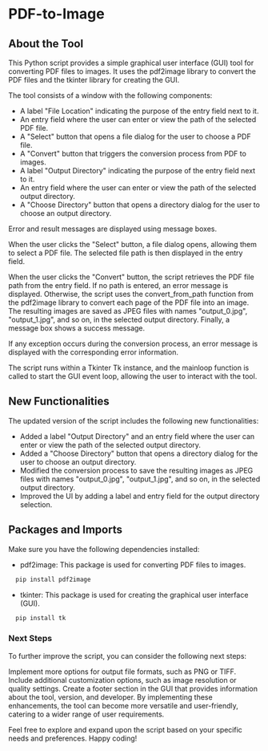 # PDF-to-Image

## About the Tool

This Python script provides a simple graphical user interface (GUI) tool for converting PDF files to images. It uses the pdf2image library to convert the PDF files and the tkinter library for creating the GUI.

The tool consists of a window with the following components:

- A label "File Location" indicating the purpose of the entry field next to it.
- An entry field where the user can enter or view the path of the selected PDF file.
- A "Select" button that opens a file dialog for the user to choose a PDF file.
- A "Convert" button that triggers the conversion process from PDF to images.
- A label "Output Directory" indicating the purpose of the entry field next to it.
- An entry field where the user can enter or view the path of the selected output directory.
- A "Choose Directory" button that opens a directory dialog for the user to choose an output directory.

Error and result messages are displayed using message boxes.

When the user clicks the "Select" button, a file dialog opens, allowing them to select a PDF file. The selected file path is then displayed in the entry field.

When the user clicks the "Convert" button, the script retrieves the PDF file path from the entry field. If no path is entered, an error message is displayed. Otherwise, the script uses the convert_from_path function from the pdf2image library to convert each page of the PDF file into an image. The resulting images are saved as JPEG files with names "output_0.jpg", "output_1.jpg", and so on, in the selected output directory. Finally, a message box shows a success message.

If any exception occurs during the conversion process, an error message is displayed with the corresponding error information.

The script runs within a Tkinter Tk instance, and the mainloop function is called to start the GUI event loop, allowing the user to interact with the tool.

## New Functionalities

The updated version of the script includes the following new functionalities:

- Added a label "Output Directory" and an entry field where the user can enter or view the path of the selected output directory.
- Added a "Choose Directory" button that opens a directory dialog for the user to choose an output directory.
- Modified the conversion process to save the resulting images as JPEG files with names "output_0.jpg", "output_1.jpg", and so on, in the selected output directory.
- Improved the UI by adding a label and entry field for the output directory selection.

## Packages and Imports

Make sure you have the following dependencies installed:

- pdf2image: This package is used for converting PDF files to images.
```python
  pip install pdf2image
```
- tkinter: This package is used for creating the graphical user interface (GUI).
```python
  pip install tk
```

### Next Steps

To further improve the script, you can consider the following next steps:

Implement more options for output file formats, such as PNG or TIFF.
Include additional customization options, such as image resolution or quality settings.
Create a footer section in the GUI that provides information about the tool, version, and developer.
By implementing these enhancements, the tool can become more versatile and user-friendly, catering to a wider range of user requirements.

Feel free to explore and expand upon the script based on your specific needs and preferences. Happy coding!
